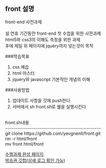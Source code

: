 ## front 설명<br/>
front-end 사전과제<br/>
<br/>
설 연휴 기간동안 front-end 첫 수업을 위한 사전과제<br/>
html5와 css3의 이해도 측정을 위한 과제<br/>
후에 제일 위 페이지에 jquery까지 넣는것이 목적<br/>

###학습목표
1. css 예습<br/>
2. html 마스터<br/>
3. jquery와 javascript 기본적인 개념의 이해<br/>

###사용방법
1. 업데이트 사항을 깃에 push한다<br/>
2. 서버에서 sh front.sh로 쉘을 실행시킨다<br/>
<br/>
front.sh내용<br/>
------------------------------------------------<br/>
git clone https://github.com/yevgnenll/front.git<br/>
rm -r html/front<br/>
mv front html/front<br/>

[수행과제 완성 페이지](http://yevgnenll.me/front/test.html)<br/>
[박승권 깃헙(상세 로그 확인 가능)](https://github.com/yevgnenll/front.git)
